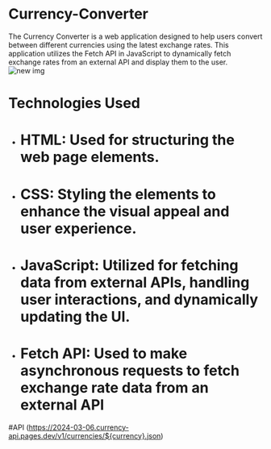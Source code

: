 # Currency-Converter
The Currency Converter is a web application designed to help users convert between different currencies using the latest exchange rates. This application utilizes the Fetch API in JavaScript to dynamically fetch exchange rates from an external API and display them to the user.
![new img](https://github.com/user-attachments/assets/955a3d08-87f5-4a35-b1f9-bc48dbc77a8f)
# Technologies Used
* # HTML: Used for structuring the web page elements.
* # CSS: Styling the elements to enhance the visual appeal and user experience.
* # JavaScript: Utilized for fetching data from external APIs, handling user interactions, and dynamically updating the UI.
* # Fetch API: Used to make asynchronous requests to fetch exchange rate data from an external API

#API
(https://2024-03-06.currency-api.pages.dev/v1/currencies/${currency}.json)


